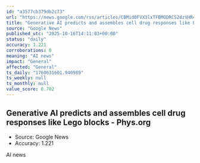 ```yaml
---
id: "a3577cb379db2c73"
url: "https://news.google.com/rss/articles/CBMid0FVX3lxTFBMODRCS2dzVHR4Y19yQVM2ajZ2aHhndXc0YTNMaUZlbXdxQlpKeWJpRFBId2dnaWpBb19WVG1qY2s1OG9LLU1LcTRMUEhTbWhQTFZWZk1hN2tIU2VXYlZUQnpzckEzN2FjSS16Wm96QzBROEZVTWNv?oc=5"
title: "Generative AI predicts and assembles cell drug responses like Lego blocks - Phys.org"
source: "Google News"
published_utc: "2025-10-16T14:11:03+00:00"
status: "daily"
accuracy: 1.221
corroborations: 0
meaning: "AI news"
impact: "General"
affected: "General"
ts_daily: "1760631601.940989"
ts_weekly: null
ts_monthly: null
value_score: 0.702
---
```

## Generative AI predicts and assembles cell drug responses like Lego blocks - Phys.org

- Source: Google News
- Accuracy: 1.221

AI news

